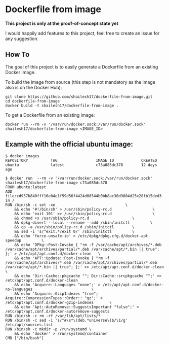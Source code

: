 # Dockerfile from image

**This project is only at the proof-of-concept state yet**

I would happily add features to this project, feel free to create an issue
for any suggestion.

## How To

The goal of this project is to easily generate a Dockerfile from an existing
Docker image.

To build the image from source (this step is not mandatory as the image also
is on the Docker Hub):

    git clone https://github.com/shailesh17/dockerfile-from-image.git
    cd dockerfile-from-image
    docker build -t shailesh17/dockerfile-from-image .

To get a Dockerfile from an existing image:

    docker run --rm -v '/var/run/docker.sock:/var/run/docker.sock' shailesh17/dockerfile-from-image <IMAGE_ID>

## Example with the official ubuntu image:

    $ docker images
    REPOSITORY          TAG                 IMAGE ID            CREATED
    ubuntu              latest              c73a085dc378        12 days ago

    $ docker run  --rm -v '/var/run/docker.sock:/var/run/docker.sock' shailesh17/dockerfile-from-image c73a085dc378
    FROM ubuntu:latest
    ADD file:cd937b840fff16e04e1f59d56f4424d08544b0bb8ac30d9804d25e28fb15ded3 in /
    RUN /bin/sh -c set -xe 							     \
    	&& echo '#!/bin/sh' > /usr/sbin/policy-rc.d 			     \
    	&& echo 'exit 101' >> /usr/sbin/policy-rc.d 			     \
    	&& chmod +x /usr/sbin/policy-rc.d					\
    	&& dpkg-divert --local --rename --add /sbin/initctl 		\
    	&& cp -a /usr/sbin/policy-rc.d /sbin/initctl 		\
    	&& sed -i 's/^exit.*/exit 0/' /sbin/initctl			\
    	&& echo 'force-unsafe-io' > /etc/dpkg/dpkg.cfg.d/docker-apt-speedup			\
    	&& echo 'DPkg::Post-Invoke { "rm -f /var/cache/apt/archives/*.deb /var/cache/apt/archives/partial/*.deb /var/cache/apt/*.bin || true"; };' > /etc/apt/apt.conf.d/docker-clean	\
    	&& echo 'APT::Update::Post-Invoke { "rm -f /var/cache/apt/archives/*.deb /var/cache/apt/archives/partial/*.deb /var/cache/apt/*.bin || true"; };' >> /etc/apt/apt.conf.d/docker-clean	\
    	&& echo 'Dir::Cache::pkgcache ""; Dir::Cache::srcpkgcache "";' >> /etc/apt/apt.conf.d/docker-clean 	   			\
    	&& echo 'Acquire::Languages "none";' > /etc/apt/apt.conf.d/docker-no-languages							\
    	&& echo 'Acquire::GzipIndexes "true"; Acquire::CompressionTypes::Order:: "gz";' > /etc/apt/apt.conf.d/docker-gzip-indexes		\
    	&& echo 'Apt::AutoRemove::SuggestsImportant "false";' > /etc/apt/apt.conf.d/docker-autoremove-suggests
    RUN /bin/sh -c rm -rf /var/lib/apt/lists/*
    RUN /bin/sh -c sed -i 's/^#\s*\(deb.*universe\)$/\1/g' /etc/apt/sources.list
    RUN /bin/sh -c mkdir -p /run/systemd \
        && echo 'docker' > /run/systemd/container
    CMD ["/bin/bash"]

